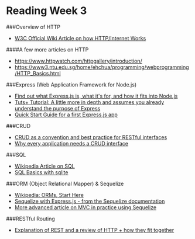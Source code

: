 # Reading Week 3

###Overview of HTTP
  * [W3C Official Wiki Article on how HTTP/Internet Works](http://www.w3.org/wiki/How_does_the_Internet_work)

####A few more articles on HTTP
  * https://www.httpwatch.com/httpgallery/introduction/
  * https://www3.ntu.edu.sg/home/ehchua/programming/webprogramming/HTTP_Basics.html

###Express (Web Application Framework for Node.js)
  * [Find out what Express.js is, what it's for, and how it fits into Node.js](http://evanhahn.com/understanding-express/)
  * [Tuts+ Tutorial: A little more in depth and assumes you already understand the purpose of Express](http://code.tutsplus.com/tutorials/introduction-to-express--net-33367)
  * [Quick Start Guide for a first Express.js app](http://etoxin.net/blog/2013/11/29/basic-introduction-to-express-js/)

###CRUD
  * [CRUD as a convention and best practice for RESTful interfaces](http://blogs.mulesoft.org/api-best-practices-nouns-crud-etc/)
  * [Why every application needs a CRUD interface](http://www.asynchrony.com/why-every-application-needs-a-simple-crud-interface/)

###SQL
  * [Wikipedia Article on SQL](http://en.wikipedia.org/wiki/SQL)
  * [SQL Basics with sqlite](https://robots.thoughtbot.com/back-to-basics-sql)

###ORM (Object Relational Mapper) & Sequelize
  * [Wikipedia: ORMs, Start Here](http://en.wikipedia.org/wiki/Object-relational_mapping)
  * [Sequelize with Express.js - from the Sequelize documentation](http://docs.sequelizejs.com/en/1.7.0/articles/express/)
  * [More advanced article on MVC in practice using Sequelize](http://www.redotheweb.com/2013/02/20/sequelize-the-javascript-orm-in-practice.html)

###RESTful Routing
  * [Explanation of REST and a review of HTTP + how they fit together](http://code.tutsplus.com/tutorials/a-beginners-guide-to-http-and-rest--net-16340)



